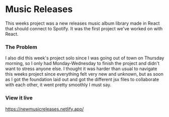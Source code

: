 
# Music Releases

This weeks project was a new releases music album library made in React that should connect to Spotify. It was the first project we've worked on with React.

### The Problem

I also did  this week's project solo since I was going out of town on Thursday morning, so I only had Monday-Wednesday to finish the project and didn't want to stress anyone else. I thought it was harder than usual to navigate this weeks project since everything felt very new and unknown, but as soon as I got the foundation laid out and got the different jsx files to collaborate with each other, it went pretty smoothly I must say. 

### View it live

https://newmusicreleases.netlify.app/


